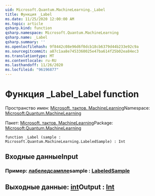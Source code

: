 ```yaml
---
uid: Microsoft.Quantum.MachineLearning._Label
title: Функция _Label
ms.date: 11/25/2020 12:00:00 AM
ms.topic: article
qsharp.kind: function
qsharp.namespace: Microsoft.Quantum.MachineLearning
qsharp.name: _Label
qsharp.summary: ''
ms.openlocfilehash: 9f8442c08e96d6f0dcb18cb6379d44b233e92c9a
ms.sourcegitcommit: a87c1aa8e7453360025e47ba614f25b02ea84ec3
ms.translationtype: MT
ms.contentlocale: ru-RU
ms.lasthandoff: 11/26/2020
ms.locfileid: "96196877"
---
```

# <a name="_label-function"></a><span data-ttu-id="d3a13-102">Функция _Label</span><span class="sxs-lookup"><span data-stu-id="d3a13-102">_Label function</span></span>

<span data-ttu-id="d3a13-103">Пространство имен: [Microsoft. тактов. MachineLearning](xref:Microsoft.Quantum.MachineLearning)</span><span class="sxs-lookup"><span data-stu-id="d3a13-103">Namespace: [Microsoft.Quantum.MachineLearning](xref:Microsoft.Quantum.MachineLearning)</span></span>

<span data-ttu-id="d3a13-104">Пакет: [Microsoft. тактов. MachineLearning](https://nuget.org/packages/Microsoft.Quantum.MachineLearning)</span><span class="sxs-lookup"><span data-stu-id="d3a13-104">Package: [Microsoft.Quantum.MachineLearning](https://nuget.org/packages/Microsoft.Quantum.MachineLearning)</span></span>




```qsharp
function _Label (sample : Microsoft.Quantum.MachineLearning.LabeledSample) : Int
```


## <a name="input"></a><span data-ttu-id="d3a13-105">Входные данные</span><span class="sxs-lookup"><span data-stu-id="d3a13-105">Input</span></span>

### <a name="sample--labeledsample"></a><span data-ttu-id="d3a13-106">Пример: [лабеледсампле](xref:Microsoft.Quantum.MachineLearning.LabeledSample)</span><span class="sxs-lookup"><span data-stu-id="d3a13-106">sample : [LabeledSample](xref:Microsoft.Quantum.MachineLearning.LabeledSample)</span></span>





## <a name="output--int"></a><span data-ttu-id="d3a13-107">Выходные данные: [int](xref:microsoft.quantum.lang-ref.int)</span><span class="sxs-lookup"><span data-stu-id="d3a13-107">Output : [Int](xref:microsoft.quantum.lang-ref.int)</span></span>

